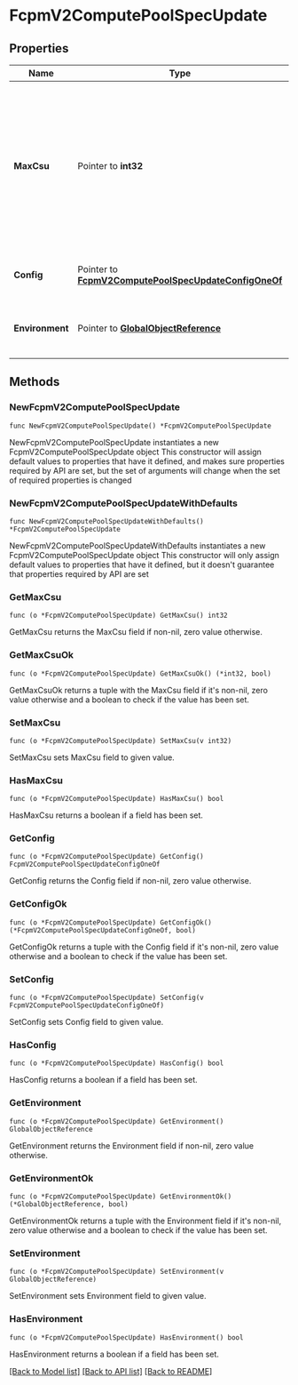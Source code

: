 # FcpmV2ComputePoolSpecUpdate

## Properties

Name | Type | Description | Notes
------------ | ------------- | ------------- | -------------
**MaxCsu** | Pointer to **int32** | Maximum number of Confluent Streaming Units (CSUs) that the Flink compute pool should auto-scale to. If not specified, the value defaults to 8.  | [optional] 
**Config** | Pointer to [**FcpmV2ComputePoolSpecUpdateConfigOneOf**](FcpmV2ComputePoolSpecUpdateConfigOneOf.md) | The type of of the Flink compute pool.  | [optional] 
**Environment** | Pointer to [**GlobalObjectReference**](GlobalObjectReference.md) | The environment to which this belongs. | [optional] 

## Methods

### NewFcpmV2ComputePoolSpecUpdate

`func NewFcpmV2ComputePoolSpecUpdate() *FcpmV2ComputePoolSpecUpdate`

NewFcpmV2ComputePoolSpecUpdate instantiates a new FcpmV2ComputePoolSpecUpdate object
This constructor will assign default values to properties that have it defined,
and makes sure properties required by API are set, but the set of arguments
will change when the set of required properties is changed

### NewFcpmV2ComputePoolSpecUpdateWithDefaults

`func NewFcpmV2ComputePoolSpecUpdateWithDefaults() *FcpmV2ComputePoolSpecUpdate`

NewFcpmV2ComputePoolSpecUpdateWithDefaults instantiates a new FcpmV2ComputePoolSpecUpdate object
This constructor will only assign default values to properties that have it defined,
but it doesn't guarantee that properties required by API are set

### GetMaxCsu

`func (o *FcpmV2ComputePoolSpecUpdate) GetMaxCsu() int32`

GetMaxCsu returns the MaxCsu field if non-nil, zero value otherwise.

### GetMaxCsuOk

`func (o *FcpmV2ComputePoolSpecUpdate) GetMaxCsuOk() (*int32, bool)`

GetMaxCsuOk returns a tuple with the MaxCsu field if it's non-nil, zero value otherwise
and a boolean to check if the value has been set.

### SetMaxCsu

`func (o *FcpmV2ComputePoolSpecUpdate) SetMaxCsu(v int32)`

SetMaxCsu sets MaxCsu field to given value.

### HasMaxCsu

`func (o *FcpmV2ComputePoolSpecUpdate) HasMaxCsu() bool`

HasMaxCsu returns a boolean if a field has been set.

### GetConfig

`func (o *FcpmV2ComputePoolSpecUpdate) GetConfig() FcpmV2ComputePoolSpecUpdateConfigOneOf`

GetConfig returns the Config field if non-nil, zero value otherwise.

### GetConfigOk

`func (o *FcpmV2ComputePoolSpecUpdate) GetConfigOk() (*FcpmV2ComputePoolSpecUpdateConfigOneOf, bool)`

GetConfigOk returns a tuple with the Config field if it's non-nil, zero value otherwise
and a boolean to check if the value has been set.

### SetConfig

`func (o *FcpmV2ComputePoolSpecUpdate) SetConfig(v FcpmV2ComputePoolSpecUpdateConfigOneOf)`

SetConfig sets Config field to given value.

### HasConfig

`func (o *FcpmV2ComputePoolSpecUpdate) HasConfig() bool`

HasConfig returns a boolean if a field has been set.

### GetEnvironment

`func (o *FcpmV2ComputePoolSpecUpdate) GetEnvironment() GlobalObjectReference`

GetEnvironment returns the Environment field if non-nil, zero value otherwise.

### GetEnvironmentOk

`func (o *FcpmV2ComputePoolSpecUpdate) GetEnvironmentOk() (*GlobalObjectReference, bool)`

GetEnvironmentOk returns a tuple with the Environment field if it's non-nil, zero value otherwise
and a boolean to check if the value has been set.

### SetEnvironment

`func (o *FcpmV2ComputePoolSpecUpdate) SetEnvironment(v GlobalObjectReference)`

SetEnvironment sets Environment field to given value.

### HasEnvironment

`func (o *FcpmV2ComputePoolSpecUpdate) HasEnvironment() bool`

HasEnvironment returns a boolean if a field has been set.


[[Back to Model list]](../README.md#documentation-for-models) [[Back to API list]](../README.md#documentation-for-api-endpoints) [[Back to README]](../README.md)



